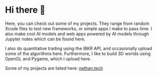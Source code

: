 # Hi there 👋

Here, you can check out some of my projects. They range from random Xcode files
to test new frameworks, or simple apps I make to pass time. I also make cool
AI models and web apps powered by AI models through Jupyter notes which can be 
found here.

I also do quantitative trading using the IBKR API, and occasionally upload some of the algorithms here.
Furthermore, I like to build 3D worlds using OpenGL and Pygame, which I upload here.


Some of my projects are listed here: [nethan.tech](https://sites.google.com/view/nethantech/home/)

